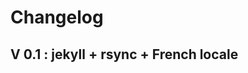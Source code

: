 Changelog
=============================================================================== 
                                                                                
V 0.1 : jekyll + rsync + French locale                                                                       
------------------------------------------------------------------------------- 
